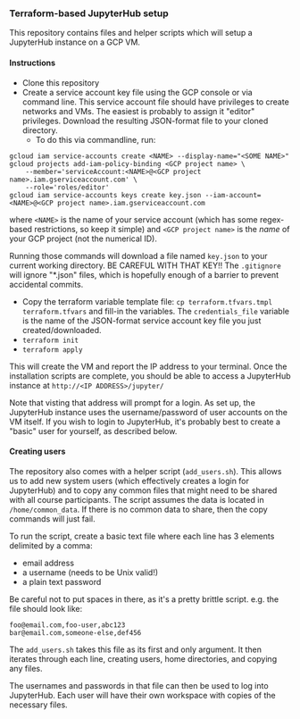 ### Terraform-based JupyterHub setup

This repository contains files and helper scripts which will setup a JupyterHub instance on a GCP VM.

#### Instructions

- Clone this repository
- Create a service account key file using the GCP console or via command line. This service account file should have privileges to create networks and VMs. The easiest is probably to assign it "editor" privileges. Download the resulting JSON-format file to your cloned directory.
    - To do this via commandline, run: 
```
gcloud iam service-accounts create <NAME> --display-name="<SOME NAME>"
gcloud projects add-iam-policy-binding <GCP project name> \ 
    --member='serviceAccount:<NAME>@<GCP project name>.iam.gserviceaccount.com' \ 
    --role='roles/editor'
gcloud iam service-accounts keys create key.json --iam-account=<NAME>@<GCP project name>.iam.gserviceaccount.com
```
where `<NAME>` is the name of your service account (which has some regex-based restrictions, so keep it simple) and `<GCP project name>` is the *name* of your GCP project (not the numerical ID).

Running those commands will download a file named `key.json` to your current working directory. BE CAREFUL WITH THAT KEY!! The `.gitignore` will ignore "*.json" files, which is hopefully enough of a barrier to prevent accidental commits.

- Copy the terraform variable template file: `cp terraform.tfvars.tmpl terraform.tfvars` and fill-in the variables. The `credentials_file` variable is the name of the JSON-format service account key file you just created/downloaded.
- `terraform init`
- `terraform apply`

This will create the VM and report the IP address to your terminal. Once the installation scripts are complete, you should be able to access a JupyterHub instance at `http://<IP ADDRESS>/jupyter/`

Note that visting that address will prompt for a login. As set up, the JupyterHub instance uses the username/password of user accounts on the VM itself. If you wish to login to JupyterHub, it's probably best to create a "basic" user for yourself, as described below.

#### Creating users

The repository also comes with a helper script (`add_users.sh`). This allows us to add new system users (which effectively creates a login for JupyterHub) and to copy any common files that might need to be shared with all course participants. The script assumes the data is located in `/home/common_data`. If there is no common data to share, then the copy commands will just fail.

To run the script, create a basic text file where each line has 3 elements delimited by a comma:
- email address
- a username (needs to be Unix valid!)
- a plain text password

Be careful not to put spaces in there, as it's a pretty brittle script. e.g. the file should look like:

```
foo@email.com,foo-user,abc123
bar@email.com,someone-else,def456
```

The `add_users.sh` takes this file as its first and only argument. It then iterates through each line, creating users, home directories, and copying any files.

The usernames and passwords in that file can then be used to log into JupyterHub. Each user will have their own workspace with copies of the necessary files.
